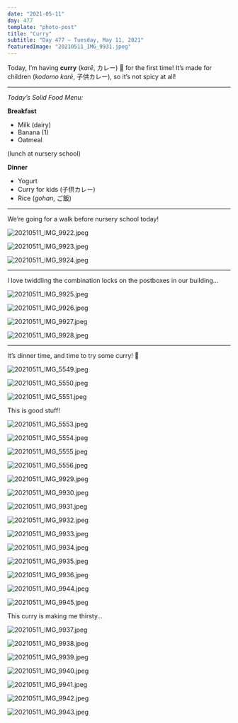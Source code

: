 ```yaml
---
date: "2021-05-11"
day: 477
template: "photo-post"
title: "Curry"
subtitle: "Day 477 – Tuesday, May 11, 2021"
featuredImage: "20210511_IMG_9931.jpeg"
---
```


Today, I’m having <b>curry</b> (*karē*, カレー) 🍛 for the first time! It’s made for children (*kodomo karē*, 子供カレー), so it’s not spicy at all!

<hr />

_Today’s Solid Food Menu:_

**Breakfast**

- Milk (dairy)
- Banana (1)
- Oatmeal

(lunch at nursery school)

**Dinner**

- Yogurt
- Curry for kids (子供カレー)
- Rice (*gohan*, ご飯)

<hr />

We’re going for a walk before nursery school today!

![20210511_IMG_9922.jpeg](20210511_IMG_9922.jpeg)

![20210511_IMG_9923.jpeg](20210511_IMG_9923.jpeg)

![20210511_IMG_9924.jpeg](20210511_IMG_9924.jpeg)

<hr />

I love twiddling the combination locks on the postboxes in our building…

![20210511_IMG_9925.jpeg](20210511_IMG_9925.jpeg)

![20210511_IMG_9926.jpeg](20210511_IMG_9926.jpeg)

![20210511_IMG_9927.jpeg](20210511_IMG_9927.jpeg)

![20210511_IMG_9928.jpeg](20210511_IMG_9928.jpeg)

<hr />

It’s dinner time, and time to try some curry! 🍛

![20210511_IMG_5549.jpeg](20210511_IMG_5549.jpeg)

![20210511_IMG_5550.jpeg](20210511_IMG_5550.jpeg)

![20210511_IMG_5551.jpeg](20210511_IMG_5551.jpeg)

This is good stuff!

![20210511_IMG_5553.jpeg](20210511_IMG_5553.jpeg)

![20210511_IMG_5554.jpeg](20210511_IMG_5554.jpeg)

![20210511_IMG_5555.jpeg](20210511_IMG_5555.jpeg)

![20210511_IMG_5556.jpeg](20210511_IMG_5556.jpeg)

![20210511_IMG_9929.jpeg](20210511_IMG_9929.jpeg)

![20210511_IMG_9930.jpeg](20210511_IMG_9930.jpeg)

![20210511_IMG_9931.jpeg](20210511_IMG_9931.jpeg)

![20210511_IMG_9932.jpeg](20210511_IMG_9932.jpeg)

![20210511_IMG_9933.jpeg](20210511_IMG_9933.jpeg)

![20210511_IMG_9934.jpeg](20210511_IMG_9934.jpeg)

![20210511_IMG_9935.jpeg](20210511_IMG_9935.jpeg)

![20210511_IMG_9936.jpeg](20210511_IMG_9936.jpeg)

![20210511_IMG_9944.jpeg](20210511_IMG_9944.jpeg)

![20210511_IMG_9945.jpeg](20210511_IMG_9945.jpeg)

This curry is making me thirsty…

![20210511_IMG_9937.jpeg](20210511_IMG_9937.jpeg)

![20210511_IMG_9938.jpeg](20210511_IMG_9938.jpeg)

![20210511_IMG_9939.jpeg](20210511_IMG_9939.jpeg)

![20210511_IMG_9940.jpeg](20210511_IMG_9940.jpeg)

![20210511_IMG_9941.jpeg](20210511_IMG_9941.jpeg)

![20210511_IMG_9942.jpeg](20210511_IMG_9942.jpeg)

![20210511_IMG_9943.jpeg](20210511_IMG_9943.jpeg)
